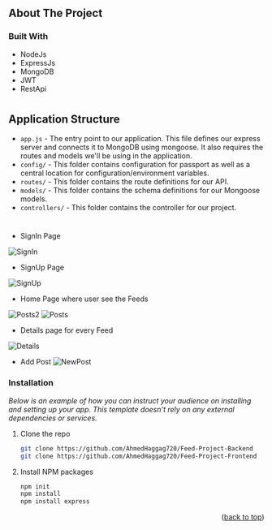 <a name="readme-top"></a>
## About The Project

### Built With


* NodeJs
* ExpressJs
* MongoDB
* JWT
* RestApi
#
## Application Structure

- `app.js` - The entry point to our application. This file defines our express server and connects it to MongoDB using mongoose. It also requires the routes and models we'll be using in the application.
- `config/` - This folder contains configuration for passport as well as a central location for configuration/environment variables.
- `routes/` - This folder contains the route definitions for our API.
- `models/` - This folder contains the schema definitions for our Mongoose models.
- `controllers/` - This folder contains the controller for our project.
#
 * SignIn Page
 
 ![SignIn](https://user-images.githubusercontent.com/102539437/200119913-ad8d2707-6963-4d25-8e43-9f5081510d99.jpg)

 * SignUp Page
 
 ![SignUp](https://user-images.githubusercontent.com/102539437/200119924-0b1b4025-2fbf-4483-8e9b-eed1eb567926.jpg)

 * Home Page where user see the Feeds
 
 ![Posts2](https://user-images.githubusercontent.com/102539437/200119868-f26d1056-2d49-4199-b20b-38034cac22f5.jpg)
 ![Posts](https://user-images.githubusercontent.com/102539437/200119870-0cd9b54d-dc8b-4b79-b7e0-95be56651ef5.jpg)

 * Details page for every Feed
 
 ![Details](https://user-images.githubusercontent.com/102539437/200119885-d40d87ff-a32d-4eba-8d07-fe15c1281d9a.jpg)


 * Add Post
 ![NewPost](https://user-images.githubusercontent.com/102539437/200119896-5fae1a75-9fb5-4a37-99f7-abc3c5302dda.jpg)


### Installation

_Below is an example of how you can instruct your audience on installing and setting up your app. This template doesn't rely on any external dependencies or services._

1. Clone the repo
   ```sh
   git clone https://github.com/AhmedHaggag720/Feed-Project-Backend
   git clone https://github.com/AhmedHaggag720/Feed-Project-Frontend
   ```
2. Install NPM packages
   ```sh
   npm init
   npm install
   npm install express
   ```

<p align="right">(<a href="#readme-top">back to top</a>)</p>

